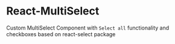 # React-MultiSelect
Custom MultiSelect Component with `Select all` functionality and checkboxes based on react-select package
